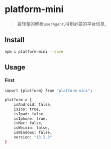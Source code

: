 <!--
 * @Autor: xkh
 * @Date: 2020-07-27 18:55:19
 * @LastEditors: xkh
 * @LastEditTime: 2020-07-31 20:50:28
-->

# platform-mini

> 最轻量的解析`userAgent`,得到必要的平台信息,

## Install

```bash
npm i platform-mini --save
```

## Usage

#### First

```bash
import {platform} from "platform-mini";

platform = {
    isAndroid: false,
    isIos: true,
    isIpad: false,
    isIphone: true,
    isMac: false,
    isWeixin: false,
    isWindows: false,
    version: "13.2.3"
}

```
